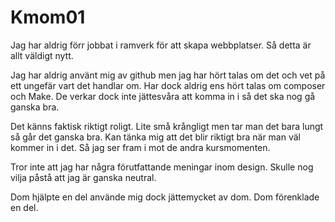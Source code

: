 Kmom01
===============================

Jag har aldrig förr jobbat i ramverk för att skapa webbplatser. Så detta är allt väldigt nytt.

Jag har aldrig använt mig av github men jag har hört talas om det och vet på ett ungefär vart det handlar om. Har dock aldrig ens hört talas om composer och Make. De verkar dock inte jättesvåra att komma in i så det ska nog gå ganska bra.

Det känns faktisk riktigt roligt. Lite små krångligt men tar man det bara lungt så går det ganska bra. Kan tänka mig att det blir riktigt bra när man väl kommer in i det. Så jag ser fram i mot de andra kursmomenten.

Tror inte att jag har några förutfattande meningar inom design. Skulle nog vilja påstå att jag är ganska neutral.

Dom hjälpte en del använde mig dock jättemycket av dom. Dom förenklade en del.
